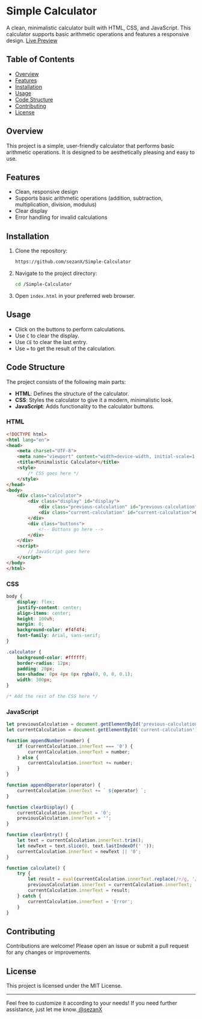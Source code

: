 # Simple Calculator

A clean, minimalistic calculator built with HTML, CSS, and JavaScript. This calculator supports basic arithmetic operations and features a responsive design.
     [Live Preview](https://sezanx.github.io/Simple-Calculator/)
## Table of Contents

- [Overview](#overview)
- [Features](#features)
- [Installation](#installation)
- [Usage](#usage)
- [Code Structure](#code-structure)
- [Contributing](#contributing)
- [License](#license)

## Overview

This project is a simple, user-friendly calculator that performs basic arithmetic operations. It is designed to be aesthetically pleasing and easy to use.

## Features

- Clean, responsive design
- Supports basic arithmetic operations (addition, subtraction, multiplication, division, modulus)
- Clear display
- Error handling for invalid calculations

## Installation

1. Clone the repository:

    ```bash
    https://github.com/sezanX/Simple-Calculator
    ```

2. Navigate to the project directory:

    ```bash
    cd /Simple-Calculator
    ```

3. Open `index.html` in your preferred web browser.

## Usage

- Click on the buttons to perform calculations.
- Use `C` to clear the display.
- Use `CE` to clear the last entry.
- Use `=` to get the result of the calculation.

## Code Structure

The project consists of the following main parts:

- **HTML**: Defines the structure of the calculator.
- **CSS**: Styles the calculator to give it a modern, minimalistic look.
- **JavaScript**: Adds functionality to the calculator buttons.

### HTML

```html
<!DOCTYPE html>
<html lang="en">
<head>
    <meta charset="UTF-8">
    <meta name="viewport" content="width=device-width, initial-scale=1.0">
    <title>Minimalistic Calculator</title>
    <style>
        /* CSS goes here */
    </style>
</head>
<body>
    <div class="calculator">
        <div class="display" id="display">
            <div class="previous-calculation" id="previous-calculation">&nbsp;</div>
            <div class="current-calculation" id="current-calculation">0</div>
        </div>
        <div class="buttons">
            <!-- Buttons go here -->
        </div>
    </div>
    <script>
        // JavaScript goes here
    </script>
</body>
</html>
```

### CSS

```css
body {
    display: flex;
    justify-content: center;
    align-items: center;
    height: 100vh;
    margin: 0;
    background-color: #f4f4f4;
    font-family: Arial, sans-serif;
}

.calculator {
    background-color: #ffffff;
    border-radius: 12px;
    padding: 20px;
    box-shadow: 0px 4px 6px rgba(0, 0, 0, 0.1);
    width: 300px;
}

/* Add the rest of the CSS here */
```

### JavaScript

```javascript
let previousCalculation = document.getElementById('previous-calculation');
let currentCalculation = document.getElementById('current-calculation');

function appendNumber(number) {
    if (currentCalculation.innerText === '0') {
        currentCalculation.innerText = number;
    } else {
        currentCalculation.innerText += number;
    }
}

function appendOperator(operator) {
    currentCalculation.innerText += ` ${operator} `;
}

function clearDisplay() {
    currentCalculation.innerText = '0';
    previousCalculation.innerText = '';
}

function clearEntry() {
    let text = currentCalculation.innerText.trim();
    let newText = text.slice(0, text.lastIndexOf(' '));
    currentCalculation.innerText = newText || '0';
}

function calculate() {
    try {
        let result = eval(currentCalculation.innerText.replace(/÷/g, '/').replace(/×/g, '*'));
        previousCalculation.innerText = currentCalculation.innerText;
        currentCalculation.innerText = result;
    } catch {
        currentCalculation.innerText = 'Error';
    }
}
```

## Contributing

Contributions are welcome! Please open an issue or submit a pull request for any changes or improvements.

## License

This project is licensed under the MIT License.

---

Feel free to customize it according to your needs! If you need further assistance, just let me know.<a href="https://github.com/sezanX"> @sezanX</a>
